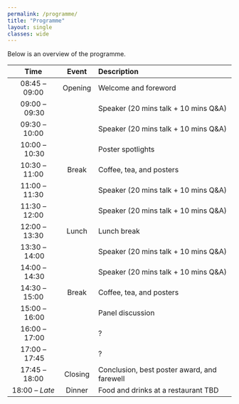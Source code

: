 ```yaml
---
permalink: /programme/
title: "Programme"
layout: single
classes: wide
---
```


Below is an overview of the programme.

|      Time      |  Event  | Description                                 |
| :------------: | :-----: | :------------------------------------------ |
| 08:45 – 09:00  | Opening | Welcome and foreword                        |
| 09:00 – 09:30  |         | Speaker (20 mins talk + 10 mins Q&A)        |
| 09:30 – 10:00  |         | Speaker (20 mins talk + 10 mins Q&A)        |
| 10:00 – 10:30  |         | Poster spotlights                           |
| 10:30 – 11:00  |  Break  | Coffee, tea, and posters                    |
| 11:00 – 11:30  |         | Speaker (20 mins talk + 10 mins Q&A)        |
| 11:30 – 12:00  |         | Speaker (20 mins talk + 10 mins Q&A)        |
| 12:00 – 13:30  |  Lunch  | Lunch break                                 |
| 13:30 – 14:00  |         | Speaker (20 mins talk + 10 mins Q&A)        |
| 14:00 – 14:30  |         | Speaker (20 mins talk + 10 mins Q&A)        |
| 14:30 – 15:00  |  Break  | Coffee, tea, and posters                    |
| 15:00 – 16:00  |         | Panel discussion                            |
| 16:00 – 17:00  |         | ?                                           |
| 17:00 – 17:45  |         | ?                                           |
| 17:45 – 18:00  | Closing | Conclusion, best poster award, and farewell |
| 18:00 – *Late* | Dinner  | Food and drinks at a restaurant TBD         |
